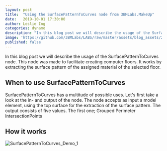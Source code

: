 ```yaml
---
layout: post
title:  "Using the SurfacePatternToCurves node from 3BMLabs.MakeUp"
date:   2019-10-01 17:30:00
author: Leslie Ing
categories: dynamo
description: "In this blog post we will describe the usage of the SurfacePatternToCurves node"
image: 'https://github.com/3BMLabs/LABS/raw/master/assets/blog_assets/2019-10-01/SurfacePatternToCurves_Demo_1.gif' 
published: false
---
```


In this blog post we will describe the usage of the SurfacePatternToCurves node. This node was made to facilitate creating computer floors. It works by extracting the surface pattern of the assigned material of the selected floor.

## When to use SurfacePatternToCurves

SurfacePatternToCurves has a multitude of possible uses. Let's first take a look at the in- and output of the node. The node accepts as input a model element, using the top surface for the extraction of the surface pattern. The output consists of five values. The first one; Grouped Perimeter IntersectionPoints 

## How it works

![SurfacePatternToCurves_Demo_1](https://github.com/3BMLabs/LABS/raw/master/assets/blog_assets/2019-10-01/SurfacePatternToCurves_Demo_1.gif)
